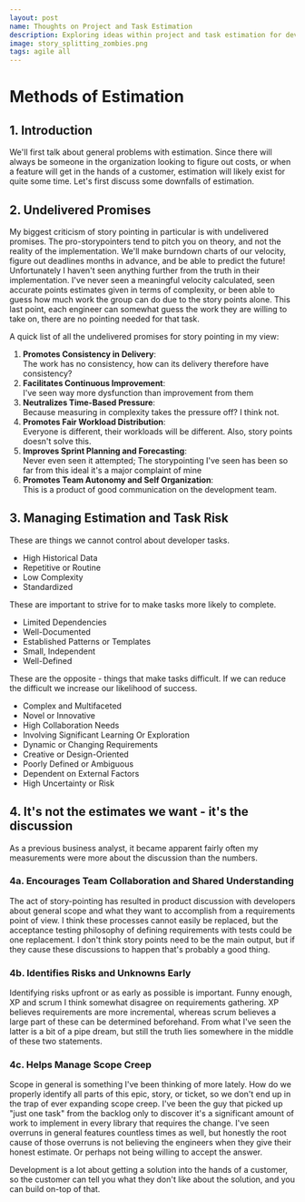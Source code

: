 ```yaml
---
layout: post
name: Thoughts on Project and Task Estimation
description: Exploring ideas within project and task estimation for development  
image: story_splitting_zombies.png
tags: agile all
---
```


# Methods of Estimation

## 1. Introduction
We'll first talk about general problems with estimation. Since there will always be someone in the organization looking
to figure out costs, or when a feature will get in the hands of a customer, estimation will likely exist for quite some 
time. Let's first discuss some downfalls of estimation.

## 2. Undelivered Promises
My biggest criticism of story pointing in particular is with undelivered promises. The pro-storypointers tend to pitch you
on theory, and not the reality of the implementation. We'll make burndown charts of our velocity, figure out deadlines months
in advance, and be able to predict the future! Unfortunately I haven't seen anything further from the truth in their implementation.
I've never seen a meaningful velocity calculated, seen accurate points estimates given in terms of complexity, or been able
to guess how much work the group can do due to the story points alone. This last point, each engineer can somewhat guess
the work they are willing to take on, there are no pointing needed for that task.

A quick list of all the undelivered promises for story pointing in my view:
1. **Promotes Consistency in Delivery**:  
   The work has no consistency, how can its delivery therefore have consistency?
2. **Facilitates Continuous Improvement**:  
   I've seen way more dysfunction than improvement from them
3. **Neutralizes Time-Based Pressure**:  
   Because measuring in complexity takes the pressure off? I think not.
4. **Promotes Fair Workload Distribution**:   
   Everyone is different, their workloads will be different. Also, story points doesn't solve this.
5. **Improves Sprint Planning and Forecasting**:   
   Never even seen it attempted; The storypointing I've seen has been so far from this ideal it's a major complaint of mine
6. **Promotes Team Autonomy and Self Organization**:   
   This is a product of good communication on the development team.

## 3. Managing Estimation and Task Risk
These are things we cannot control about developer tasks.

* High Historical Data  
* Repetitive or Routine   
* Low Complexity 
* Standardized

These are important to strive for to make tasks more likely to complete.

* Limited Dependencies  
* Well-Documented   
* Established Patterns or Templates  
* Small, Independent   
* Well-Defined   

These are the opposite - things that make tasks difficult. If we can reduce the difficult we increase our likelihood
of success.

* Complex and Multifaceted 
* Novel or Innovative 
* High Collaboration Needs
* Involving Significant Learning Or Exploration
* Dynamic or Changing Requirements
* Creative or Design-Oriented 
* Poorly Defined or Ambiguous 
* Dependent on External Factors
* High Uncertainty or Risk

## 4. It's not the estimates we want - it's the discussion

As a previous business analyst, it became apparent fairly often my measurements were more about the discussion than the
numbers.

### 4a. Encourages Team Collaboration and Shared Understanding
The act of story-pointing has resulted in product discussion with developers about general scope and what they want to
accomplish from a requirements point of view. I think these processes cannot easily be replaced, but the acceptance testing
philosophy of defining requirements with tests could be one replacement. I don't think story points need to be the main
output, but if they cause these discussions to happen that's probably a good thing.

### 4b. Identifies Risks and Unknowns Early
Identifying risks upfront or as early as possible is important. Funny enough, XP and scrum I think somewhat disagree on
requirements gathering. XP believes requirements are more incremental, whereas scrum believes a large part of these can
be determined beforehand. From what I've seen the latter is a bit of a pipe dream, but still the truth lies somewhere in
the middle of these two statements.

### 4c. Helps Manage Scope Creep
Scope in general is something I've been thinking of more lately. How do we properly identify all parts of this epic,
story, or ticket, so we don't end up in the trap of ever expanding scope creep. I've been the guy that picked up "just one task"
from the backlog only to discover it's a significant amount of work to implement in every library that requires the change.
I've seen overruns in general features countless times as well, but honestly the root cause of those overruns is not believing
the engineers when they give their honest estimate. Or perhaps not being willing to accept the answer.

Development is a lot about getting a solution into the hands of a customer, so the customer can tell you what they don't
like about the solution, and you can build on-top of that.

